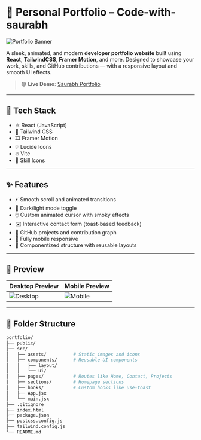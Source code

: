 # 🌟 Personal Portfolio – Code-with-saurabh

![Portfolio Banner](https://images.unsplash.com/photo-1556742049-0cfed4f6a45d?w=1200&h=400&fit=crop)

A sleek, animated, and modern **developer portfolio website** built using **React**, **TailwindCSS**, **Framer Motion**, and more. Designed to showcase your work, skills, and GitHub contributions — with a responsive layout and smooth UI effects.

> 🟢 **Live Demo**: [Saurabh Portfolio](https://saurabhsharmaportfolio.netlify.app)

---

## 🚀 Tech Stack

- ⚛️ React (JavaScript)
- 🎨 Tailwind CSS
- 🎞️ Framer Motion
- 💡 Lucide Icons
- 🔥 Vite
- 🧠 Skill Icons
 

---

## ✨ Features

- ⚡ Smooth scroll and animated transitions
- 🌙 Dark/light mode toggle
- 🖱️ Custom animated cursor with smoky effects
- ✉️ Interactive contact form (toast-based feedback)
- 📂 GitHub projects and contribution graph
- 📱 Fully mobile responsive
- 🧩 Componentized structure with reusable layouts

---

## 📸 Preview

| Desktop Preview | Mobile Preview |
|------------------|----------------|
| ![Desktop](https://via.placeholder.com/600x300?text=Desktop+Preview) | ![Mobile](https://via.placeholder.com/300x600?text=Mobile+Preview) |

---

## 📁 Folder Structure

```bash
portfolio/
├── public/
├── src/
│   ├── assets/          # Static images and icons
│   ├── components/      # Reusable UI components
│   │   ├── layout/
│   │   └── ui/
│   ├── pages/           # Routes like Home, Contact, Projects
│   ├── sections/        # Homepage sections
│   ├── hooks/           # Custom hooks like use-toast
│   ├── App.jsx
│   └── main.jsx
├── .gitignore
├── index.html
├── package.json
├── postcss.config.js
├── tailwind.config.js
└── README.md
